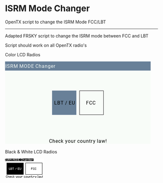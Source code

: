 # ISRM Mode Changer
 OpenTX script to change the ISRM Mode FCC/LBT

---------------------------------------------------------------

Adapted FRSKY script to change the ISRM mode between FCC and LBT

Script should work on all OpenTX radio's


Color LCD Radios


![alt text](https://github.com/Hobby4life/ISRM-Mode-Changer/blob/main/Color%20LCD.bmp)




Black & White LCD Radios

![alt text](https://github.com/Hobby4life/ISRM-Mode-Changer/blob/main/BW%20LCD.bmp)
